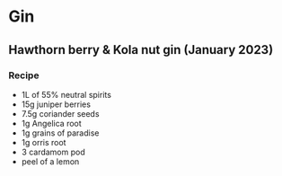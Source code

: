 # Gin

## Hawthorn berry & Kola nut gin (January 2023)

### Recipe

  - 1L of 55% neutral spirits
  - 15g juniper berries
  - 7.5g coriander seeds
  - 1g Angelica root
  - 1g grains of paradise
  - 1g orris root
  - 3 cardamom pod
  - peel of a lemon
  
  